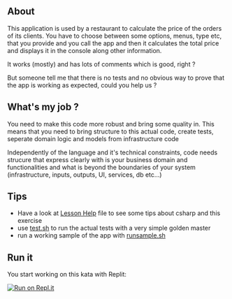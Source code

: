 ## About
This application is used by a restaurant to calculate the price of the orders of its clients. You have to choose between some options, menus, type etc, that you provide and you call the app and then it calculates the total price and displays it in the console along other information.

It works (mostly) and has lots of comments which is good, right ?

But someone tell me that there is no tests and no obvious way to prove that the app is working as expected, could you help us ?


## What's my job ?

You need to make this code more robust and bring some quality in. 
This means that you need to bring structure to this actual code, create tests, seperate domain logic and models from infrastructure code

Independently of the language and it's technical constraints, code needs strucure that express clearly with is your business domain and functionalities and what is beyond the boundaries of your system (infrastructure, inputs, outputs, UI, services, db etc...) 

## Tips

- Have a look at [Lesson Help](.lesson/help.md) file to see some tips about csharp and this exercise
- use [test.sh](./test.sh) to run the actual tests with a very simple golden master
- run a working sample of the app with [runsample.sh](./runsample.sh)


## Run it

You start working on this kata with Replit:

[![Run on Repl.it](https://repl.it/badge/github/rhwy/Kata-Refactoring-FoodPricer)](https://repl.it/github/rhwy/Kata-Refactoring-FoodPricer)
